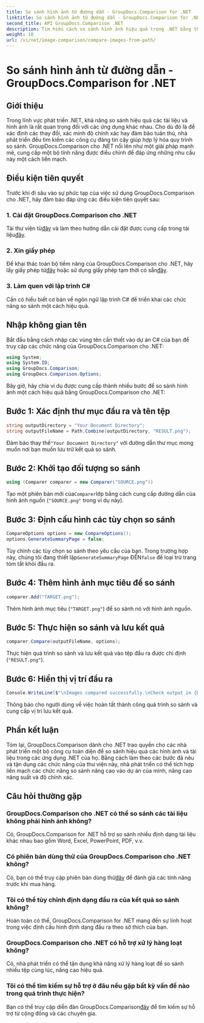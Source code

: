 ```yaml
---
title: So sánh hình ảnh từ đường dẫn - GroupDocs.Comparison for .NET
linktitle: So sánh hình ảnh từ đường dẫn - GroupDocs.Comparison for .NET
second_title: API GroupDocs.Comparison .NET
description: Tìm hiểu cách so sánh hình ảnh hiệu quả trong .NET bằng thư viện GroupDocs.Comparison. Thực hiện theo hướng dẫn từng bước để tích hợp liền mạch.
weight: 10
url: /vi/net/image-comparison/compare-images-from-path/
---
```


# So sánh hình ảnh từ đường dẫn - GroupDocs.Comparison for .NET

## Giới thiệu
Trong lĩnh vực phát triển .NET, khả năng so sánh hiệu quả các tài liệu và hình ảnh là rất quan trọng đối với các ứng dụng khác nhau. Cho dù đó là để xác định các thay đổi, xác minh độ chính xác hay đảm bảo tuân thủ, nhà phát triển đều tìm kiếm các công cụ đáng tin cậy giúp hợp lý hóa quy trình so sánh. GroupDocs.Comparison cho .NET nổi lên như một giải pháp mạnh mẽ, cung cấp một bộ tính năng được điều chỉnh để đáp ứng những nhu cầu này một cách liền mạch.
## Điều kiện tiên quyết
Trước khi đi sâu vào sự phức tạp của việc sử dụng GroupDocs.Comparison cho .NET, hãy đảm bảo đáp ứng các điều kiện tiên quyết sau:
### 1. Cài đặt GroupDocs.Comparison cho .NET
 Tải thư viện từ[đây](https://releases.groupdocs.com/comparison/net/) và làm theo hướng dẫn cài đặt được cung cấp trong tài liệu[đây](https://tutorials.groupdocs.com/comparison/net/).
### 2. Xin giấy phép
 Để khai thác toàn bộ tiềm năng của GroupDocs.Comparison cho .NET, hãy lấy giấy phép từ[đây](https://purchase.groupdocs.com/buy) hoặc sử dụng giấy phép tạm thời có sẵn[đây](https://purchase.groupdocs.com/temporary-license/).
### 3. Làm quen với lập trình C#
Cần có hiểu biết cơ bản về ngôn ngữ lập trình C# để triển khai các chức năng so sánh một cách hiệu quả.

## Nhập không gian tên
Bắt đầu bằng cách nhập các vùng tên cần thiết vào dự án C# của bạn để truy cập các chức năng của GroupDocs.Comparison cho .NET:
```csharp
using System;
using System.IO;
using GroupDocs.Comparison;
using GroupDocs.Comparison.Options;
```

Bây giờ, hãy chia ví dụ được cung cấp thành nhiều bước để so sánh hình ảnh một cách hiệu quả bằng GroupDocs.Comparison cho .NET:
## Bước 1: Xác định thư mục đầu ra và tên tệp
```csharp
string outputDirectory = "Your Document Directory";
string outputFileName = Path.Combine(outputDirectory, "RESULT.png");
```
 Đảm bảo thay thế`"Your Document Directory"` với đường dẫn thư mục mong muốn nơi bạn muốn lưu trữ kết quả so sánh.
## Bước 2: Khởi tạo đối tượng so sánh
```csharp
using (Comparer comparer = new Comparer("SOURCE.png"))
```
 Tạo một phiên bản mới của`Comparer`lớp bằng cách cung cấp đường dẫn của hình ảnh nguồn (`"SOURCE.png"` trong ví dụ này).
## Bước 3: Định cấu hình các tùy chọn so sánh
```csharp
CompareOptions options = new CompareOptions();
options.GenerateSummaryPage = false;
```
 Tùy chỉnh các tùy chọn so sánh theo yêu cầu của bạn. Trong trường hợp này, chúng tôi đang thiết lập`GenerateSummaryPage` ĐẾN`false` để loại trừ trang tóm tắt khỏi đầu ra.
## Bước 4: Thêm hình ảnh mục tiêu để so sánh
```csharp
comparer.Add("TARGET.png");
```
Thêm hình ảnh mục tiêu (`"TARGET.png"`) để so sánh nó với hình ảnh nguồn.
## Bước 5: Thực hiện so sánh và lưu kết quả
```csharp
comparer.Compare(outputFileName, options);
```
Thực hiện quá trình so sánh và lưu kết quả vào tệp đầu ra được chỉ định (`"RESULT.png"`).
## Bước 6: Hiển thị vị trí đầu ra
```csharp
Console.WriteLine($"\nImages compared successfully.\nCheck output in {Directory.GetCurrentDirectory()}.");
```
Thông báo cho người dùng về việc hoàn tất thành công quá trình so sánh và cung cấp vị trí lưu kết quả.

## Phần kết luận
Tóm lại, GroupDocs.Comparison dành cho .NET trao quyền cho các nhà phát triển một bộ công cụ toàn diện để so sánh hiệu quả các hình ảnh và tài liệu trong các ứng dụng .NET của họ. Bằng cách làm theo các bước đã nêu và tận dụng các chức năng của thư viện này, nhà phát triển có thể tích hợp liền mạch các chức năng so sánh nâng cao vào dự án của mình, nâng cao năng suất và độ chính xác.
## Câu hỏi thường gặp
### GroupDocs.Comparison cho .NET có thể so sánh các tài liệu không phải hình ảnh không?
Có, GroupDocs.Comparison for .NET hỗ trợ so sánh nhiều định dạng tài liệu khác nhau bao gồm Word, Excel, PowerPoint, PDF, v.v.
### Có phiên bản dùng thử của GroupDocs.Comparison cho .NET không?
 Có, bạn có thể truy cập phiên bản dùng thử[đây](https://releases.groupdocs.com/) để đánh giá các tính năng trước khi mua hàng.
### Tôi có thể tùy chỉnh định dạng đầu ra của kết quả so sánh không?
Hoàn toàn có thể, GroupDocs.Comparison for .NET mang đến sự linh hoạt trong việc định cấu hình định dạng đầu ra theo sở thích của bạn.
### GroupDocs.Comparison cho .NET có hỗ trợ xử lý hàng loạt không?
Có, nhà phát triển có thể tận dụng khả năng xử lý hàng loạt để so sánh nhiều tệp cùng lúc, nâng cao hiệu quả.
### Tôi có thể tìm kiếm sự hỗ trợ ở đâu nếu gặp bất kỳ vấn đề nào trong quá trình thực hiện?
 Bạn có thể truy cập diễn đàn GroupDocs.Comparison[đây](https://forum.groupdocs.com/c/comparison/12) để tìm kiếm sự hỗ trợ từ cộng đồng và các chuyên gia.